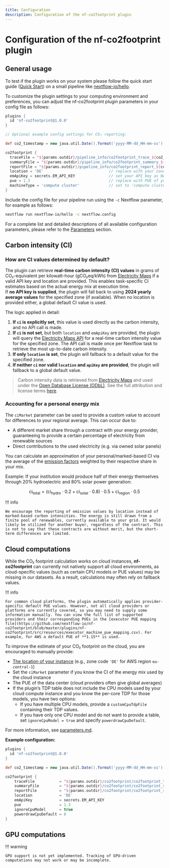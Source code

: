 ```yaml
---
title: Configuration
description: Configuration of the nf-co2footprint plugin
---
```


# Configuration of the nf-co2footprint plugin

## General usage
To test if the plugin works on your system please follow the quick start guide ([Quick Start](https://nextflow-io.github.io/nf-co2footprint/#quick-start)) on a small pipeline like [nextflow-io/hello](https://github.com/nextflow-io/hello).

To customize the plugin settings to your computing environment and preferences, you can adjust the nf-co2footprint plugin parameters in your config file as follows:

```groovy title="nextflow.config"
plugins {
  id 'nf-co2footprint@1.0.0'
}

// Optional example config settings for CO₂ reporting:

def co2_timestamp = new java.util.Date().format('yyyy-MM-dd_HH-mm-ss')

co2footprint {
  traceFile = "${params.outdir}/pipeline_info/co2footprint_trace_${co2_timestamp}.txt"
  summaryFile = "${params.outdir}/pipeline_info/co2footprint_summary_${co2_timestamp}.txt"
  reportFile = "${params.outdir}/pipeline_info/co2footprint_report_${co2_timestamp}.html"
  location = 'DE'                             // replace with your zone code
  emApiKey = secrets.EM_API_KEY               // set your API key as Nextflow secret with the name 'EM_API_KEY'
  pue = 1.3                                   // replace with PUE of your data center
  machineType = 'compute cluster'             // set to 'compute cluster', 'local', or 'cloud'
}
```

Include the config file for your pipeline run using the `-c` Nextflow parameter, for example as follows:

```bash
nextflow run nextflow-io/hello -c nextflow.config
```

For a complete list and detailed descriptions of all available configuration parameters, please refer to the [Parameters](./parameters.md) section.

## Carbon intensity (CI)

### How are CI values determined by default?  

The plugin can retrieve **real-time carbon intensity (CI) values** in grams of CO₂-equivalent per kilowatt-hour (gCO₂eq/kWh) from [Electricity Maps](https://www.electricitymaps.com/) if a valid API key and location are provided. This enables task-specific CI estimates based on the actual energy mix at execution time.  
If **no API key is supplied**, the plugin will fall back to using **2024 yearly average values** for the specified zone (if available). When no location is provided either, a global default CI value is used.

The logic applied in detail: 

1. **If `ci` is explicitly set**, this value is used directly as the carbon intensity, and no API call is made.
2. **If `ci` is not set**, but both `location` and `emApiKey` are provided, the plugin will query the [Electricity Maps API](https://www.electricitymaps.com/) for a real-time carbon intensity value for the specified zone. The API call is made once per Nextflow task to retrieve the most up-to-date carbon intensity.
3. **If only `location` is set**, the plugin will fallback to a default value for the specified zone. 
4. **If neither `ci` nor valid `location` and `apiKey` are provided**, the plugin will  fallback to a global default value.

> Carbon intensity data is retrieved from [Electricity Maps](https://www.electricitymaps.com/) and used under the [Open Database License (ODbL)](https://opendatacommons.org/licenses/odbl/1-0/). See the full attribution and license terms [here](https://nextflow-io.github.io/nf-co2footprint/).

### Accounting for a personal energy mix

The `ciMarket` parameter can be used to provide a custom value to account for differences to your regional average. This can occur due to:  

-  A different market share through a contract with your energy provider, guaranteeing to provide a certain percentage of electricity from renewable sources  
-  Direct contributions to the used electricity (e.g. via owned solar panels)

You can calculate an approximation of your personal/marked-based CI via the average of the [emission factors](https://github.com/electricitymaps/electricitymaps-contrib/wiki/Default-emission-factors) weighted by their respective share in your mix.

Example: If your institution would produce half of their energy themselves through 20% hydroelectric and 80% solar power generation:

$$
\mathrm{ci}_{\mathrm{total}} = \left( \mathrm{ci}_{\mathrm{hydro}} \cdot 0.2 + \mathrm{ci}_{\mathrm{solar}} \cdot 0.8 \right) \cdot 0.5 + \mathrm{ci}_{\mathrm{region}} \cdot 0.5
$$

!!! info

    We encourage the reporting of emission values by location instead of marked-based carbon intensities. The energy is still drawn from a finite pool of renewables, currently available to your grid. It would likely be utilized for another buyer, regardless of the contract. This is not to say that these contracts are without merit, but the short-term differences are limited.

## Cloud computations

While the CO₂ footprint calculation works on cloud instances, **nf-co2footprint** can currently not natively support all cloud environments, as cloud-specific values (such as certain CPU models or PUE values) may be missing in our datasets. As a result, calculations may often rely on fallback values.

!!! info

    For common cloud platforms, the plugin automatically applies provider-specific default PUE values. However, not all cloud providers or platforms are currently covered, so you may need to supply some information manually. You can view the full list of supported providers and their corresponding PUEs in the [executor PUE mapping file](https://github.com/nextflow-io/nf-co2footprint/blob/master/plugins/nf-co2footprint/src/resources/executor_machine_pue_mapping.csv). For example, for AWS a default PUE of **1.15** is used.

To improve the estimate of your CO₂ footprint on the cloud, you are encouraged to manually provide:  

- [The location of your instance](https://portal.electricitymaps.com/docs/getting-started#geographical-coverage) (e.g., zone code `'DE'` for AWS region `eu-central-1`)
- Set the `ciMarket` parameter if you know the CI of the energy mix used by the cloud instance
- The PUE of the data center (cloud providers often give global averages)
- If the plugin’s TDP table does not include the CPU models used by your cloud compute instance and you know the per-core TDP for those models, you have two options:  
    - If you have multiple CPU models, provide a `customCpuTdpFile` containing their TDP values.
    - If you have only one CPU model and do not want to provide a table, set `ignoreCpuModel = true` and specify `powerdrawCpuDefault`.  

For more information, see [parameters.md](parameters.md).

**Example configuration:**

```groovy title="nextflow_cloud.config"
plugins {
  id 'nf-co2footprint@1.0.0'
}

def co2_timestamp = new java.util.Date().format('yyyy-MM-dd_HH-mm-ss')

co2footprint {
    traceFile           = "${params.outdir}/co2footprint/co2footprint_trace_${co2_timestamp}.txt"
    summaryFile         = "${params.outdir}/co2footprint/co2footprint_summary_${co2_timestamp}.txt"
    reportFile          = "${params.outdir}/co2footprint/co2footprint_report_${co2_timestamp}.html"
    location            = 'DE'
    emApiKey            = secrets.EM_API_KEY
    pue                 = 1.3
    ignoreCpuModel      = true
    powerdrawCpuDefault = 8
}
```

## GPU computations

!!! warning

    GPU support is not yet implemented. Tracking of GPU-driven computations may not work or may be incomplete.